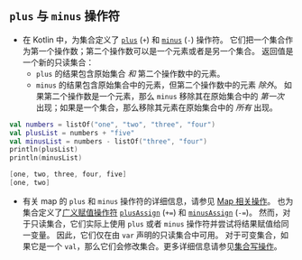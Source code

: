 ## `plus` 与 `minus` 操作符

* 在 Kotlin 中，为集合定义了 [`plus`](https://kotlinlang.org/api/latest/jvm/stdlib/kotlin.collections/plus.html) (`+`) 和 [`minus`](https://kotlinlang.org/api/latest/jvm/stdlib/kotlin.collections/minus.html) (`-`) 操作符。 它们把一个集合作为第一个操作数；第二个操作数可以是一个元素或者是另一个集合。 返回值是一个新的只读集合：
  * `plus` 的结果包含原始集合 *和* 第二个操作数中的元素。
  * `minus` 的结果包含原始集合中的元素，但第二个操作数中的元素 *除外*。 如果第二个操作数是一个元素，那么 `minus` 移除其在原始集合中的 *第一次* 出现；如果是一个集合，那么移除其元素在原始集合中的 *所有* 出现。

```kotlin
val numbers = listOf("one", "two", "three", "four")
val plusList = numbers + "five"
val minusList = numbers - listOf("three", "four")
println(plusList)
println(minusList)

[one, two, three, four, five]
[one, two]
```

* 有关 map 的 `plus` 和 `minus` 操作符的详细信息，请参见 [Map 相关操作](https://www.kotlincn.net/docs/reference/map-operations.html)。 也为集合定义了[广义赋值操作符](https://www.kotlincn.net/docs/reference/operator-overloading.html#assignments) [`plusAssign`](https://kotlinlang.org/api/latest/jvm/stdlib/kotlin.collections/plus-assign.html) (`+=`) 和 [`minusAssign`](https://kotlinlang.org/api/latest/jvm/stdlib/kotlin.collections/minus-assign.html) (`-=`)。 然而，对于只读集合，它们实际上使用 `plus` 或者 `minus` 操作符并尝试将结果赋值给同一变量。 因此，它们仅在由 `var` 声明的只读集合中可用。 对于可变集合，如果它是一个 `val`，那么它们会修改集合。更多详细信息请参见[集合写操作](https://www.kotlincn.net/docs/reference/collection-write.html)。